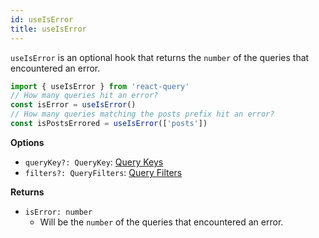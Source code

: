 ```yaml
---
id: useIsError
title: useIsError
---
```


`useIsError` is an optional hook that returns the `number` of the queries that encountered an error.

```js
import { useIsError } from 'react-query'
// How many queries hit an error?
const isError = useIsError()
// How many queries matching the posts prefix hit an error?
const isPostsErrored = useIsError(['posts'])
```

**Options**

- `queryKey?: QueryKey`: [Query Keys](../guides/query-keys)
- `filters?: QueryFilters`: [Query Filters](../guides/filters#query-filters)

**Returns**

- `isError: number`
  - Will be the `number` of the queries that encountered an error.
